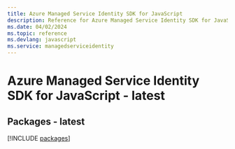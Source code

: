 ```yaml
---
title: Azure Managed Service Identity SDK for JavaScript
description: Reference for Azure Managed Service Identity SDK for JavaScript
ms.date: 04/02/2024
ms.topic: reference
ms.devlang: javascript
ms.service: managedserviceidentity
---
```

# Azure Managed Service Identity SDK for JavaScript - latest
## Packages - latest
[!INCLUDE [packages](managed-service-identity-index.md)]